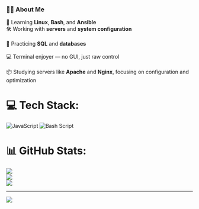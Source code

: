 ### 👨‍💻 About Me

🚀 Learning **Linux**, **Bash**, and **Ansible**<br/>
🛠️ Working with **servers** and **system configuration**<br/>  
🧠 Practicing **SQL** and **databases**<br/>  
💻 Terminal enjoyer — no GUI, just raw control<br/>  
📦 Studying servers like **Apache** and **Nginx**, focusing on configuration and optimization<br/>

# 💻 Tech Stack:
![JavaScript](https://img.shields.io/badge/javascript-%23323330.svg?style=for-the-badge&logo=javascript&logoColor=%23F7DF1E)
![Bash Script](https://img.shields.io/badge/bash_script-%23121011.svg?style=for-the-badge&logo=gnu-bash&logoColor=white)

# 📊 GitHub Stats:
![](https://github-readme-stats.vercel.app/api?username=TechIL21&theme=merko&hide_border=false&include_all_commits=false&count_private=false)<br/>
![](https://nirzak-streak-stats.vercel.app/?user=TechIL21&theme=merko&hide_border=false)<br/>
![](https://github-readme-stats.vercel.app/api/top-langs/?username=TechIL21&theme=merko&hide_border=false&include_all_commits=false&count_private=false&layout=compact)

---
[![](https://visitcount.itsvg.in/api?id=TechIL21&icon=0&color=11)](https://visitcount.itsvg.in)

<!-- Proudly created with GPRM ( https://gprm.itsvg.in ) -->

